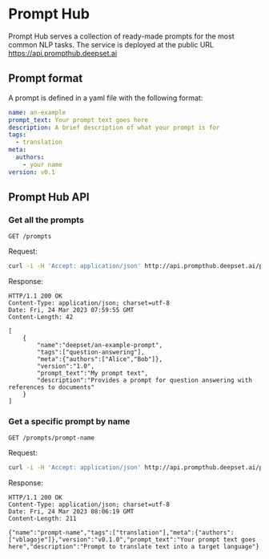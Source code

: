 # Prompt Hub

Prompt Hub serves a collection of ready-made prompts for the most common NLP tasks. The service is deployed at the
public URL https://api.prompthub.deepset.ai

## Prompt format

A prompt is defined in a yaml file with the following format:
```yaml
name: an-example
prompt_text: Your prompt text goes here
description: A brief description of what your prompt is for
tags:
  - translation
meta:
  authors:
    - your name
version: v0.1
```

## Prompt Hub API

### Get all the prompts

`GET /prompts`

Request:
```sh
curl -i -H 'Accept: application/json' http://api.prompthub.deepset.ai/prompts
```

Response:
```
HTTP/1.1 200 OK
Content-Type: application/json; charset=utf-8
Date: Fri, 24 Mar 2023 07:59:55 GMT
Content-Length: 42

[
    {
        "name":"deepset/an-example-prompt",
        "tags":["question-answering"],
        "meta":{"authors":["Alice","Bob"]},
        "version":"1.0",
        "prompt_text":"My prompt text",
        "description":"Provides a prompt for question answering with references to documents"
    }
]
```

### Get a specific prompt by name

`GET /prompts/prompt-name`

Request:
```sh
curl -i -H 'Accept: application/json' http://api.prompthub.deepset.ai/prompts/prompt-name
```

Response:
```
HTTP/1.1 200 OK
Content-Type: application/json; charset=utf-8
Date: Fri, 24 Mar 2023 08:06:19 GMT
Content-Length: 211

{"name":"prompt-name","tags":["translation"],"meta":{"authors":["vblagoje"]},"version":"v0.1.0","prompt_text":"Your prompt text goes here","description":"Prompt to translate text into a target language"}
```

